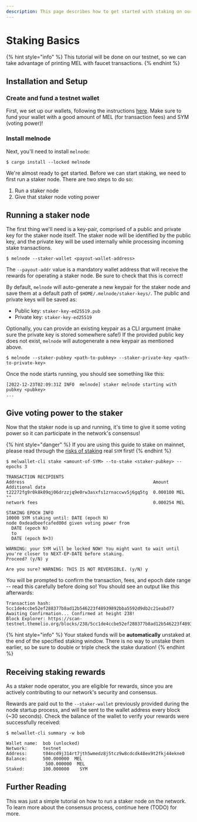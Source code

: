 ```yaml
---
description: This page describes how to get started with staking on our  network
---
```


# Staking Basics

{% hint style="info" %}
This tutorial will be done on our testnet, so we can take advantage of printing MEL with faucet transactions.
{% endhint %}

## Installation and Setup

### Create and fund a testnet wallet

First, we set up our wallets, following the instructions [here](../developer-guides/using-wallets/getting-started.md). Make sure to fund your wallet with a good amount of MEL (for transaction fees) and SYM (voting power)!&#x20;

### Install melnode

Next, you'll need to install `melnode`:

```
$ cargo install --locked melnode
```

We're almost ready to get started. Before we can start staking, we need to first run a staker node. There are two steps to do so:

1. Run a staker node
2. Give that staker node voting power

## Running a staker node

The first thing we'll need is a key-pair, comprised of a public and private key for the staker node itself. The staker node will be identified by the public key, and the private key will be used internally while processing incoming stake transactions.

```shell-session
$ melnode --staker-wallet <payout-wallet-address>
```

The `--payout-addr` value is a mandatory wallet address that will receive the rewards for operating a staker node. Be sure to check that this is correct!

By default, `melnode` will auto-generate a new keypair for the staker node and save them at a default path of `$HOME/.melnode/staker-keys/`. The public and private keys will be saved as:

* Public key: `staker-key-ed25519.pub`
* Private key: `staker-key-ed25519`

Optionally, you can provide an existing keypair as a CLI argument (make sure the private key is stored somewhere safe!) If the provided public key does not exist, `melnode` will autogenerate a new keypair as mentioned above.

```shell-session
$ melnode --staker-pubkey <path-to-pubkey> --staker-private-key <path-to-private-key>
```

Once the node starts running, you should see something like this:

```shell-session
[2022-12-23T02:09:31Z INFO  melnode] staker melnode starting with pubkey <pubkey>
...
```

## Give voting power to the staker

Now that the staker node is up and running, it's time to give it some voting power so it can participate in the network's consensus!

{% hint style="danger" %}
If you are using this guide to stake on mainnet, please read through the [risks of staking](staking-risks.md) real `SYM` first!&#x20;
{% endhint %}

<pre class="language-shell-session"><code class="lang-shell-session">$ melwallet-cli stake &#x3C;amount-of-SYM> --to-stake &#x3C;staker-pubkey> --epochs 3
<strong>
</strong>TRANSACTION RECIPIENTS
Address                                                 Amount          Additional data
t22272fg9r0k8k09qj06drzzjq9e0rw3asxfs1zrnaccwv5j6gq5tg  0.000100 MEL    ""
network fees                                            0.000254 MEL

STAKING EPOCH INFO
10000 SYM staking until: DATE (epoch N)
node 0xdeadbeefcafed00d given voting power from
  DATE (epoch N)
  to 
  DATE (epoch N+3)

WARNING: your SYM will be locked NOW! You might want to wait until you're closer to NEXT-EP-DATE before staking.
Proceed? (y/N) y

Are you sure? WARNING: THIS IS NOT REVERSIBLE. (y/N) y
</code></pre>

You will be prompted to confirm the transaction, fees, and epoch date range -- read this carefully before doing so! You should see an output like this afterwards:

```
Transaction hash: 5cc1de4ccbe52ef288377b8ad12b546223f48939892bba5592d9db2c21eabd77
Awaiting Confirmation... Confirmed at height 238!
Block Explorer: https://scan-testnet.themelio.org/blocks/238/5cc1de4ccbe52ef288377b8ad12b546223f48939892bba5592d9db2c21eabd77)
```

{% hint style="info" %}
Your staked funds will be **automatically** unstaked at the end of the specified staking window. There is no way to unstake them earlier, so be sure to double or triple check the stake duration!
{% endhint %}

## Receiving staking rewards

As a staker node operator, you are eligible for rewards, since you are actively contributing to our network's security and consensus.

Rewards are paid out to the `--staker-wallet` previously provided during the node startup process, and will be sent to the wallet address every block (\~30 seconds). Check the balance of the wallet to verify your rewards were successfully received:

<pre class="language-shell-session"><code class="lang-shell-session">$ melwallet-cli summary -w bob
<strong>
</strong>Wallet name:  bob (unlocked)
Network:      testnet
Address:      t04ncd9j314rt7jth5wmedz8j5tcz9w8cdcdk48ex9t2fkj44ekne0
Balance:      500.000000  MEL
               500.000000  MEL
Staked:       100.000000    SYM
</code></pre>

## Further Reading

This was just a simple tutorial on how to run a staker node on the network. To learn more about the consensus process, continue here (TODO) for more.

